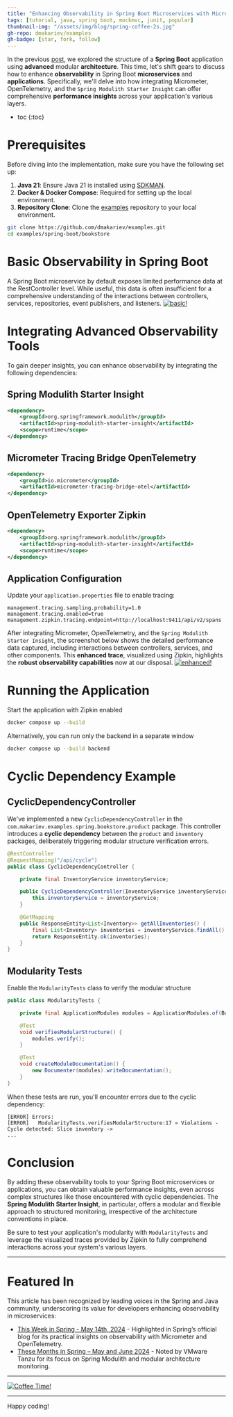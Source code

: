 ```yaml
---
title: "Enhancing Observability in Spring Boot Microservices with Micrometer, OpenTelemetry, and Spring Modulith Starter Insight"
tags: [tutorial, java, spring boot, mockmvc, junit, popular]
thumbnail-img: "/assets/img/blog/spring-coffee-2s.jpg"
gh-repo: dmakariev/examples
gh-badge: [star, fork, follow]
---
```


In the previous [post](https://www.makariev.com/blog/advanced-spring-boot-structure-clean-architecture-modulith/), we explored the structure of a **Spring Boot** application using **advanced** modular **architecture**. This time, let's shift gears to discuss how to enhance **observability** in Spring Boot **microservices** and **applications**. Specifically, we'll delve into how integrating Micrometer, OpenTelemetry, and the `Spring Modulith Starter Insight` can offer comprehensive **performance insights** across your application's various layers.
* toc
{:toc}

# Prerequisites
Before diving into the implementation, make sure you have the following set up:
1. **Java 21**: Ensure Java 21 is installed using [SDKMAN](https://sdkman.io/install).
2. **Docker & Docker Compose**: Required for setting up the local environment.
3. **Repository Clone**: Clone the [examples](https://github.com/dmakariev/examples) repository to your local environment.

```bash
git clone https://github.com/dmakariev/examples.git
cd examples/spring-boot/bookstore
```

# Basic Observability in Spring Boot
A Spring Boot microservice by default exposes limited performance data at the RestController level. While useful, this data is often insufficient for a comprehensive understanding of the interactions between controllers, services, repositories, event publishers, and listeners.
[![basic!](/assets/img/blog/zipkin-basic.png)](/assets/img/blog/zipkin-basic.png)

# Integrating Advanced Observability Tools
To gain deeper insights, you can enhance observability by integrating the following dependencies:

## Spring Modulith Starter Insight
```xml
<dependency>
    <groupId>org.springframework.modulith</groupId>
    <artifactId>spring-modulith-starter-insight</artifactId>
    <scope>runtime</scope>
</dependency>
```

## Micrometer Tracing Bridge OpenTelemetry
```xml
<dependency>
    <groupId>io.micrometer</groupId>
    <artifactId>micrometer-tracing-bridge-otel</artifactId>
</dependency>
```

## OpenTelemetry Exporter Zipkin
```xml
<dependency>
    <groupId>org.springframework.modulith</groupId>
    <artifactId>spring-modulith-starter-insight</artifactId>
    <scope>runtime</scope>
</dependency>
```

## Application Configuration
Update your `application.properties` file to enable tracing:

```properties
management.tracing.sampling.probability=1.0
management.tracing.enabled=true
management.zipkin.tracing.endpoint=http://localhost:9411/api/v2/spans
```

After integrating Micrometer, OpenTelemetry, and the `Spring Modulith Starter Insight`, the screenshot below shows the detailed performance data captured, including interactions between controllers, services, and other components. This **enhanced trace**, visualized using Zipkin, highlights the **robust observability capabilities** now at our disposal.
[![enhanced!](/assets/img/blog/zipkin-enhanced.png)](/assets/img/blog/zipkin-enhanced.png)

# Running the Application
Start the application with Zipkin enabled
```bash
docker compose up --build
``` 

Alternatively, you can run only the backend in a separate window
```bash
docker compose up --build backend
```

# Cyclic Dependency Example
## CyclicDependencyController
We've implemented a new `CyclicDependencyController` in the `com.makariev.examples.spring.bookstore.product` package. This controller introduces a **cyclic dependency** between the `product` and `inventory` packages, deliberately triggering modular structure verification errors.

```java
@RestController
@RequestMapping("/api/cycle")
public class CyclicDependencyController {

    private final InventoryService inventoryService;

    public CyclicDependencyController(InventoryService inventoryService) {
        this.inventoryService = inventoryService;
    }

    @GetMapping
    public ResponseEntity<List<Inventory>> getAllInventories() {
        final List<Inventory> inventories = inventoryService.findAll();
        return ResponseEntity.ok(inventories);
    }
}

```
## Modularity Tests
Enable the `ModularityTests` class to verify the modular structure

```java
public class ModularityTests {

    private final ApplicationModules modules = ApplicationModules.of(BookstoreApplication.class);

    @Test
    void verifiesModularStructure() {
        modules.verify();
    }

    @Test
    void createModuleDocumentation() {
        new Documenter(modules).writeDocumentation();
    }
}
```

When these tests are run, you'll encounter errors due to the cyclic dependency:
```
[ERROR] Errors: 
[ERROR]   ModularityTests.verifiesModularStructure:17 » Violations - Cycle detected: Slice inventory ->
...
```

# Conclusion
By adding these observability tools to your Spring Boot microservices or applications, you can obtain valuable performance insights, even across complex structures like those encountered with cyclic dependencies. The **Spring Modulith Starter Insight**, in particular, offers a modular and flexible approach to structured monitoring, irrespective of the architecture conventions in place.

Be sure to test your application's modularity with `ModularityTests` and leverage the visualized traces provided by Zipkin to fully comprehend interactions across your system's various layers.

---

# Featured In
This article has been recognized by leading voices in the Spring and Java community, underscoring its value for developers enhancing observability in microservices:
- [This Week in Spring - May 14th, 2024](https://spring.io/blog/2024/05/14/this-week-in-spring-may-14th-2024/) - Highlighted in Spring’s official blog for its practical insights on observability with Micrometer and OpenTelemetry.
- [These Months in Spring – May and June 2024](https://blogs.vmware.com/tanzu/these-months-in-spring-may-and-june-2024/) - Noted by VMware Tanzu for its focus on Spring Modulith and modular architecture monitoring.

---

[![Coffee Time!](/assets/img/blog/spring-coffee-2s.jpg)](/assets/img/blog/spring-coffee-2s.jpg)

---

 Happy coding!
